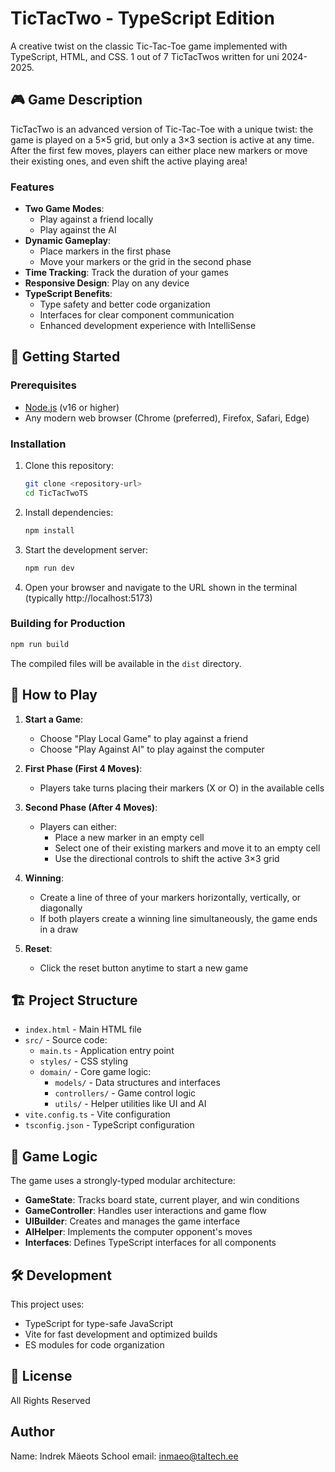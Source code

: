 # TicTacTwo - TypeScript Edition

A creative twist on the classic Tic-Tac-Toe game implemented with TypeScript, HTML, and CSS.
1 out of 7 TicTacTwos written for uni 2024-2025.

## 🎮 Game Description

TicTacTwo is an advanced version of Tic-Tac-Toe with a unique twist: the game is played on a 5×5 grid, but only a 3×3 section is active at any time. After the first few moves, players can either place new markers or move their existing ones, and even shift the active playing area!

### Features

- **Two Game Modes**:
  - Play against a friend locally
  - Play against the AI
- **Dynamic Gameplay**:
  - Place markers in the first phase
  - Move your markers or the grid in the second phase
- **Time Tracking**: Track the duration of your games
- **Responsive Design**: Play on any device
- **TypeScript Benefits**:
  - Type safety and better code organization
  - Interfaces for clear component communication
  - Enhanced development experience with IntelliSense

## 🚀 Getting Started

### Prerequisites

- [Node.js](https://nodejs.org/) (v16 or higher)
- Any modern web browser (Chrome (preferred), Firefox, Safari, Edge)

### Installation

1. Clone this repository:
   ```bash
   git clone <repository-url>
   cd TicTacTwoTS
   ```

2. Install dependencies:
   ```bash
   npm install
   ```

3. Start the development server:
   ```bash
   npm run dev
   ```

4. Open your browser and navigate to the URL shown in the terminal (typically http://localhost:5173)

### Building for Production

```bash
npm run build
```

The compiled files will be available in the `dist` directory.

## 🎯 How to Play

1. **Start a Game**:
   - Choose "Play Local Game" to play against a friend
   - Choose "Play Against AI" to play against the computer

2. **First Phase (First 4 Moves)**:
   - Players take turns placing their markers (X or O) in the available cells

3. **Second Phase (After 4 Moves)**:
   - Players can either:
     - Place a new marker in an empty cell
     - Select one of their existing markers and move it to an empty cell
     - Use the directional controls to shift the active 3×3 grid

4. **Winning**:
   - Create a line of three of your markers horizontally, vertically, or diagonally
   - If both players create a winning line simultaneously, the game ends in a draw

5. **Reset**:
   - Click the reset button anytime to start a new game

## 🏗️ Project Structure

- `index.html` - Main HTML file
- `src/` - Source code:
  - `main.ts` - Application entry point
  - `styles/` - CSS styling
  - `domain/` - Core game logic:
    - `models/` - Data structures and interfaces
    - `controllers/` - Game control logic
    - `utils/` - Helper utilities like UI and AI
- `vite.config.ts` - Vite configuration
- `tsconfig.json` - TypeScript configuration

## 🧩 Game Logic

The game uses a strongly-typed modular architecture:

- **GameState**: Tracks board state, current player, and win conditions
- **GameController**: Handles user interactions and game flow
- **UIBuilder**: Creates and manages the game interface
- **AIHelper**: Implements the computer opponent's moves
- **Interfaces**: Defines TypeScript interfaces for all components

## 🛠️ Development

This project uses:
- TypeScript for type-safe JavaScript
- Vite for fast development and optimized builds
- ES modules for code organization

## 📝 License

All Rights Reserved

## Author

Name: Indrek Mäeots
School email: inmaeo@taltech.ee
